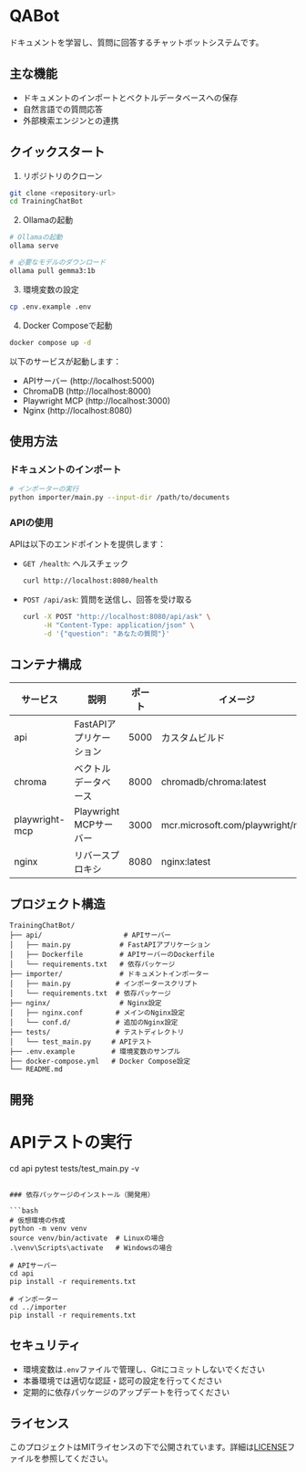 # QABot

ドキュメントを学習し、質問に回答するチャットボットシステムです。

## 主な機能

- ドキュメントのインポートとベクトルデータベースへの保存
- 自然言語での質問応答
- 外部検索エンジンとの連携

## クイックスタート

1. リポジトリのクローン
```bash
git clone <repository-url>
cd TrainingChatBot
```

2. Ollamaの起動
```bash
# Ollamaの起動
ollama serve

# 必要なモデルのダウンロード
ollama pull gemma3:1b
```

3. 環境変数の設定
```bash
cp .env.example .env
```

4. Docker Composeで起動
```bash
docker compose up -d
```

以下のサービスが起動します：
- APIサーバー (http://localhost:5000)
- ChromaDB (http://localhost:8000)
- Playwright MCP (http://localhost:3000)
- Nginx (http://localhost:8080)

## 使用方法

### ドキュメントのインポート

```bash
# インポーターの実行
python importer/main.py --input-dir /path/to/documents
```

### APIの使用

APIは以下のエンドポイントを提供します：

- `GET /health`: ヘルスチェック
  ```bash
  curl http://localhost:8080/health
  ```

- `POST /api/ask`: 質問を送信し、回答を受け取る
  ```bash
  curl -X POST "http://localhost:8080/api/ask" \
       -H "Content-Type: application/json" \
       -d '{"question": "あなたの質問"}'
  ```

## コンテナ構成

| サービス | 説明 | ポート | イメージ |
|----------|------|--------|----------|
| api | FastAPIアプリケーション | 5000 | カスタムビルド |
| chroma | ベクトルデータベース | 8000 | chromadb/chroma:latest |
| playwright-mcp | Playwright MCPサーバー | 3000 | mcr.microsoft.com/playwright/mcp |
| nginx | リバースプロキシ | 8080 | nginx:latest |

## プロジェクト構造

```
TrainingChatBot/
├── api/                    # APIサーバー
│   ├── main.py            # FastAPIアプリケーション
│   ├── Dockerfile         # APIサーバーのDockerfile
│   └── requirements.txt   # 依存パッケージ
├── importer/              # ドキュメントインポーター
│   ├── main.py           # インポータースクリプト
│   └── requirements.txt  # 依存パッケージ
├── nginx/                 # Nginx設定
│   ├── nginx.conf        # メインのNginx設定
│   └── conf.d/           # 追加のNginx設定
├── tests/                # テストディレクトリ
│   └── test_main.py     # APIテスト
├── .env.example         # 環境変数のサンプル
├── docker-compose.yml   # Docker Compose設定
└── README.md
```

## 開発

# APIテストの実行
cd api
pytest tests/test_main.py -v
```

### 依存パッケージのインストール（開発用）

```bash
# 仮想環境の作成
python -m venv venv
source venv/bin/activate  # Linuxの場合
.\venv\Scripts\activate   # Windowsの場合

# APIサーバー
cd api
pip install -r requirements.txt

# インポーター
cd ../importer
pip install -r requirements.txt
```

## セキュリティ

- 環境変数は`.env`ファイルで管理し、Gitにコミットしないでください
- 本番環境では適切な認証・認可の設定を行ってください
- 定期的に依存パッケージのアップデートを行ってください

## ライセンス

このプロジェクトはMITライセンスの下で公開されています。詳細は[LICENSE](LICENSE)ファイルを参照してください。

